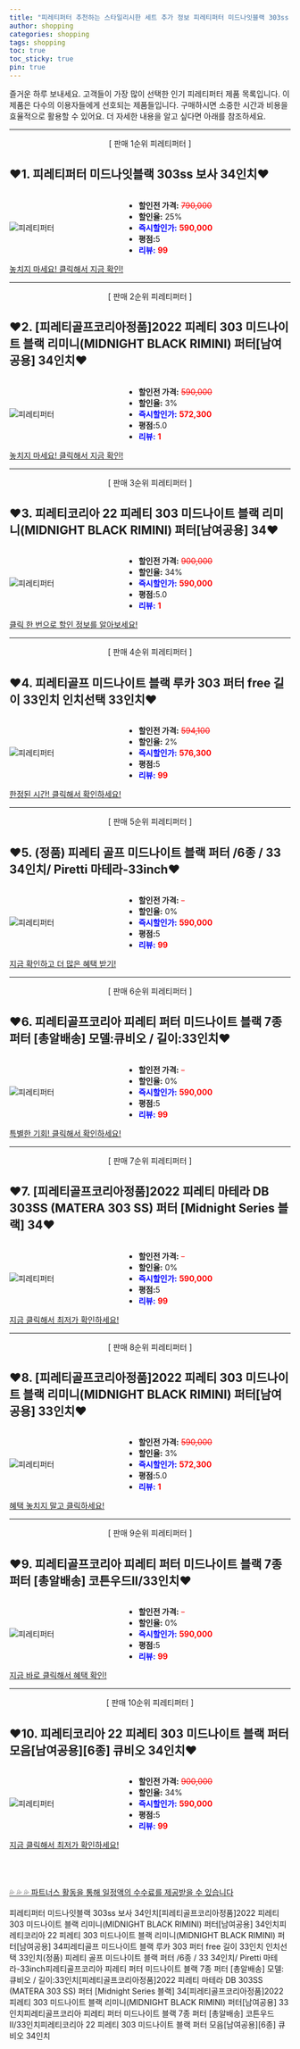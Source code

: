 ```yaml
---
title: "피레티퍼터 추천하는 스타일리시한 세트 추가 정보 피레티퍼터 미드나잇블랙 303ss 보사 34인치"
author: shopping
categories: shopping
tags: shopping
toc: true
toc_sticky: true
pin: true
---
```

즐거운 하루 보내세요. 고객들이 가장 많이 선택한 인기 피레티퍼터 제품 목록입니다. 이 제품은 다수의 이용자들에게 선호되는 제품들입니다. 구매하시면 소중한 시간과 비용을 효율적으로 활용할 수 있어요. 더 자세한 내용을 알고 싶다면 아래를 참조하세요.

---
<p class="toplist" style="margin: 0 auto; display: block; width: fit-content;">[ 판매 1순위 피레티퍼터 ]</p>

<h2><strong>❤️1. 피레티퍼터 미드나잇블랙 303ss 보사 34인치❤️</strong></h2>

<div style="display: flex; align-items: center;">
    <div style="flex: 0.4;">
        <img src="https://thumbnail6.coupangcdn.com/thumbnails/remote/230x230ex/image/vendor_inventory/1c8a/ce3f021e668d6ebb93bdf83a64ebc3625a3c0405aec6cdf46fc4333824ae.jpeg" alt="피레티퍼터" style="max-width: 100%;">
    </div>
    <div style="flex: 0.6; margin-left: 10px;">
        <ul>
            <li><strong>할인전 가격:</strong> <del style="color: red;">790,000</del></li>
            <li><strong>할인율:</strong> 25%</li>
            <li><span style='color:blue'><strong>즉시할인가:</strong></span> <span style='color:red'><strong>590,000</strong></span></li>
            <li><strong>평점:</strong>5</li>
            <li><span style='color:blue'><strong>리뷰:</strong></span> <span style='color:red'><strong>99</strong></span></li>
        </ul>
    </div>
</div>
<div class="center">
    <a href="https://selin100587001.github.io?lptag=AF9450613&subid=githubio&pageKey=7853087184&traceid=V0-153&itemId=21410375521&vendorItemId=88466710064" class="myButton">
        놓치지 마세요! 클릭해서 지금 확인!
    </a>
</div>


---
<p class="toplist" style="margin: 0 auto; display: block; width: fit-content;">[ 판매 2순위 피레티퍼터 ]</p>

<h2><strong>❤️2. [피레티골프코리아정품]2022 피레티 303 미드나이트 블랙 리미니(MIDNIGHT BLACK RIMINI) 퍼터[남여공용] 34인치❤️</strong></h2>

<div style="display: flex; align-items: center;">
    <div style="flex: 0.4;">
        <img src="https://thumbnail6.coupangcdn.com/thumbnails/remote/230x230ex/image/vendor_inventory/79ca/9f9c12718432b5adb24576255cd4883758e88f705c7d4c19b5ba24af9b95.jpg" alt="피레티퍼터" style="max-width: 100%;">
    </div>
    <div style="flex: 0.6; margin-left: 10px;">
        <ul>
            <li><strong>할인전 가격:</strong> <del style="color: red;">590,000</del></li>
            <li><strong>할인율:</strong> 3%</li>
            <li><span style='color:blue'><strong>즉시할인가:</strong></span> <span style='color:red'><strong>572,300</strong></span></li>
            <li><strong>평점:</strong>5.0</li>
            <li><span style='color:blue'><strong>리뷰:</strong></span> <span style='color:red'><strong>1</strong></span></li>
        </ul>
    </div>
</div>
<div class="center">
    <a href="https://selin100587001.github.io?lptag=AF9450613&subid=githubio&pageKey=7504043454&traceid=V0-153&itemId=21387361788&vendorItemId=90653283383" class="myButton">
        놓치지 마세요! 클릭해서 지금 확인!
    </a>
</div>


---
<p class="toplist" style="margin: 0 auto; display: block; width: fit-content;">[ 판매 3순위 피레티퍼터 ]</p>

<h2><strong>❤️3. 피레티코리아 22 피레티 303 미드나이트 블랙 리미니(MIDNIGHT BLACK RIMINI) 퍼터[남여공용] 34❤️</strong></h2>

<div style="display: flex; align-items: center;">
    <div style="flex: 0.4;">
        <img src="https://thumbnail9.coupangcdn.com/thumbnails/remote/230x230ex/image/vendor_inventory/2848/be608b8ab894aad34686e0a191fcce523ab4e2bfe0087dcae0c8ae5ce57a.jpg" alt="피레티퍼터" style="max-width: 100%;">
    </div>
    <div style="flex: 0.6; margin-left: 10px;">
        <ul>
            <li><strong>할인전 가격:</strong> <del style="color: red;">900,000</del></li>
            <li><strong>할인율:</strong> 34%</li>
            <li><span style='color:blue'><strong>즉시할인가:</strong></span> <span style='color:red'><strong>590,000</strong></span></li>
            <li><strong>평점:</strong>5.0</li>
            <li><span style='color:blue'><strong>리뷰:</strong></span> <span style='color:red'><strong>1</strong></span></li>
        </ul>
    </div>
</div>
<div class="center">
    <a href="https://selin100587001.github.io?lptag=AF9450613&subid=githubio&pageKey=7504043454&traceid=V0-153&itemId=19648490622&vendorItemId=87088954174" class="myButton">
        클릭 한 번으로 할인 정보를 알아보세요!
    </a>
</div>


---
<p class="toplist" style="margin: 0 auto; display: block; width: fit-content;">[ 판매 4순위 피레티퍼터 ]</p>

<h2><strong>❤️4. 피레티골프 미드나이트 블랙 루카 303 퍼터 free 길이 33인치 인치선택 33인치❤️</strong></h2>

<div style="display: flex; align-items: center;">
    <div style="flex: 0.4;">
        <img src="https://thumbnail8.coupangcdn.com/thumbnails/remote/230x230ex/image/vendor_inventory/2a8e/ce0ac6b16c2e265750f7a47f1bac64b779a64b23401cd2dd2178ef2ae5df.jpg" alt="피레티퍼터" style="max-width: 100%;">
    </div>
    <div style="flex: 0.6; margin-left: 10px;">
        <ul>
            <li><strong>할인전 가격:</strong> <del style="color: red;">594,100</del></li>
            <li><strong>할인율:</strong> 2%</li>
            <li><span style='color:blue'><strong>즉시할인가:</strong></span> <span style='color:red'><strong>576,300</strong></span></li>
            <li><strong>평점:</strong>5</li>
            <li><span style='color:blue'><strong>리뷰:</strong></span> <span style='color:red'><strong>99</strong></span></li>
        </ul>
    </div>
</div>
<div class="center">
    <a href="https://selin100587001.github.io?lptag=AF9450613&subid=githubio&pageKey=7807312801&traceid=V0-153&itemId=21163745066&vendorItemId=89807790004" class="myButton">
        한정된 시간! 클릭해서 확인하세요!
    </a>
</div>


---
<p class="toplist" style="margin: 0 auto; display: block; width: fit-content;">[ 판매 5순위 피레티퍼터 ]</p>

<h2><strong>❤️5. (정품) 피레티 골프 미드나이트 블랙 퍼터 /6종 / 33 34인치/ Piretti 마테라-33inch❤️</strong></h2>

<div style="display: flex; align-items: center;">
    <div style="flex: 0.4;">
        <img src="https://thumbnail8.coupangcdn.com/thumbnails/remote/230x230ex/image/vendor_inventory/ae80/294cb251481cebb554f06128e39616cf9d7cf847107c0195211cc7c28674.jpg" alt="피레티퍼터" style="max-width: 100%;">
    </div>
    <div style="flex: 0.6; margin-left: 10px;">
        <ul>
            <li><strong>할인전 가격:</strong> <del style="color: red;">-</del></li>
            <li><strong>할인율:</strong> 0%</li>
            <li><span style='color:blue'><strong>즉시할인가:</strong></span> <span style='color:red'><strong>590,000</strong></span></li>
            <li><strong>평점:</strong>5</li>
            <li><span style='color:blue'><strong>리뷰:</strong></span> <span style='color:red'><strong>99</strong></span></li>
        </ul>
    </div>
</div>
<div class="center">
    <a href="https://selin100587001.github.io?lptag=AF9450613&subid=githubio&pageKey=6894344868&traceid=V0-153&itemId=16560447305&vendorItemId=85020307686" class="myButton">
        지금 확인하고 더 많은 혜택 받기!
    </a>
</div>


---
<p class="toplist" style="margin: 0 auto; display: block; width: fit-content;">[ 판매 6순위 피레티퍼터 ]</p>

<h2><strong>❤️6. 피레티골프코리아 피레티 퍼터 미드나이트 블랙 7종 퍼터 [총알배송] 모델:큐비오 / 길이:33인치❤️</strong></h2>

<div style="display: flex; align-items: center;">
    <div style="flex: 0.4;">
        <img src="https://thumbnail6.coupangcdn.com/thumbnails/remote/230x230ex/image/vendor_inventory/0409/36c9d67cd3b22659555122750c3d3181b48bcf64499218ed5a1e8dbfff59.jpg" alt="피레티퍼터" style="max-width: 100%;">
    </div>
    <div style="flex: 0.6; margin-left: 10px;">
        <ul>
            <li><strong>할인전 가격:</strong> <del style="color: red;">-</del></li>
            <li><strong>할인율:</strong> 0%</li>
            <li><span style='color:blue'><strong>즉시할인가:</strong></span> <span style='color:red'><strong>590,000</strong></span></li>
            <li><strong>평점:</strong>5</li>
            <li><span style='color:blue'><strong>리뷰:</strong></span> <span style='color:red'><strong>99</strong></span></li>
        </ul>
    </div>
</div>
<div class="center">
    <a href="https://selin100587001.github.io?lptag=AF9450613&subid=githubio&pageKey=7395634516&traceid=V0-153&itemId=19130384297&vendorItemId=86503074744" class="myButton">
        특별한 기회! 클릭해서 확인하세요!
    </a>
</div>


---
<p class="toplist" style="margin: 0 auto; display: block; width: fit-content;">[ 판매 7순위 피레티퍼터 ]</p>

<h2><strong>❤️7. [피레티골프코리아정품]2022 피레티 마테라 DB 303SS (MATERA 303 SS) 퍼터 [Midnight Series 블랙] 34❤️</strong></h2>

<div style="display: flex; align-items: center;">
    <div style="flex: 0.4;">
        <img src="https://thumbnail9.coupangcdn.com/thumbnails/remote/230x230ex/image/vendor_inventory/16ec/6397ecd9cd697c18300441b67b8ad9e88b9b9a3096eb4899a0da0871d8f2.jpg" alt="피레티퍼터" style="max-width: 100%;">
    </div>
    <div style="flex: 0.6; margin-left: 10px;">
        <ul>
            <li><strong>할인전 가격:</strong> <del style="color: red;">-</del></li>
            <li><strong>할인율:</strong> 0%</li>
            <li><span style='color:blue'><strong>즉시할인가:</strong></span> <span style='color:red'><strong>590,000</strong></span></li>
            <li><strong>평점:</strong>5</li>
            <li><span style='color:blue'><strong>리뷰:</strong></span> <span style='color:red'><strong>99</strong></span></li>
        </ul>
    </div>
</div>
<div class="center">
    <a href="https://selin100587001.github.io?lptag=AF9450613&subid=githubio&pageKey=6756116736&traceid=V0-153&itemId=15818629619&vendorItemId=83030568869" class="myButton">
        지금 클릭해서 최저가 확인하세요!
    </a>
</div>


---
<p class="toplist" style="margin: 0 auto; display: block; width: fit-content;">[ 판매 8순위 피레티퍼터 ]</p>

<h2><strong>❤️8. [피레티골프코리아정품]2022 피레티 303 미드나이트 블랙 리미니(MIDNIGHT BLACK RIMINI) 퍼터[남여공용] 33인치❤️</strong></h2>

<div style="display: flex; align-items: center;">
    <div style="flex: 0.4;">
        <img src="https://thumbnail6.coupangcdn.com/thumbnails/remote/230x230ex/image/vendor_inventory/79ca/9f9c12718432b5adb24576255cd4883758e88f705c7d4c19b5ba24af9b95.jpg" alt="피레티퍼터" style="max-width: 100%;">
    </div>
    <div style="flex: 0.6; margin-left: 10px;">
        <ul>
            <li><strong>할인전 가격:</strong> <del style="color: red;">590,000</del></li>
            <li><strong>할인율:</strong> 3%</li>
            <li><span style='color:blue'><strong>즉시할인가:</strong></span> <span style='color:red'><strong>572,300</strong></span></li>
            <li><strong>평점:</strong>5.0</li>
            <li><span style='color:blue'><strong>리뷰:</strong></span> <span style='color:red'><strong>1</strong></span></li>
        </ul>
    </div>
</div>
<div class="center">
    <a href="https://selin100587001.github.io?lptag=AF9450613&subid=githubio&pageKey=7504043454&traceid=V0-153&itemId=21387361786&vendorItemId=90653283370" class="myButton">
        혜택 놓치지 말고 클릭하세요!
    </a>
</div>


---
<p class="toplist" style="margin: 0 auto; display: block; width: fit-content;">[ 판매 9순위 피레티퍼터 ]</p>

<h2><strong>❤️9. 피레티골프코리아 피레티 퍼터 미드나이트 블랙 7종 퍼터 [총알배송] 코튼우드II/33인치❤️</strong></h2>

<div style="display: flex; align-items: center;">
    <div style="flex: 0.4;">
        <img src="https://thumbnail6.coupangcdn.com/thumbnails/remote/230x230ex/image/vendor_inventory/0409/36c9d67cd3b22659555122750c3d3181b48bcf64499218ed5a1e8dbfff59.jpg" alt="피레티퍼터" style="max-width: 100%;">
    </div>
    <div style="flex: 0.6; margin-left: 10px;">
        <ul>
            <li><strong>할인전 가격:</strong> <del style="color: red;">-</del></li>
            <li><strong>할인율:</strong> 0%</li>
            <li><span style='color:blue'><strong>즉시할인가:</strong></span> <span style='color:red'><strong>590,000</strong></span></li>
            <li><strong>평점:</strong>5</li>
            <li><span style='color:blue'><strong>리뷰:</strong></span> <span style='color:red'><strong>99</strong></span></li>
        </ul>
    </div>
</div>
<div class="center">
    <a href="https://selin100587001.github.io?lptag=AF9450613&subid=githubio&pageKey=7389803528&traceid=V0-153&itemId=19103693113&vendorItemId=86503074652" class="myButton">
        지금 바로 클릭해서 혜택 확인!
    </a>
</div>


---
<p class="toplist" style="margin: 0 auto; display: block; width: fit-content;">[ 판매 10순위 피레티퍼터 ]</p>

<h2><strong>❤️10. 피레티코리아 22 피레티 303 미드나이트 블랙 퍼터 모음[남여공용][6종] 큐비오 34인치❤️</strong></h2>

<div style="display: flex; align-items: center;">
    <div style="flex: 0.4;">
        <img src="https://thumbnail9.coupangcdn.com/thumbnails/remote/230x230ex/image/vendor_inventory/f6dd/d69dea4e7fd596f20edefcbeb0a82b6b5b3a31cacdcd1e83a947d55347dd.jpg" alt="피레티퍼터" style="max-width: 100%;">
    </div>
    <div style="flex: 0.6; margin-left: 10px;">
        <ul>
            <li><strong>할인전 가격:</strong> <del style="color: red;">900,000</del></li>
            <li><strong>할인율:</strong> 34%</li>
            <li><span style='color:blue'><strong>즉시할인가:</strong></span> <span style='color:red'><strong>590,000</strong></span></li>
            <li><strong>평점:</strong>5</li>
            <li><span style='color:blue'><strong>리뷰:</strong></span> <span style='color:red'><strong>99</strong></span></li>
        </ul>
    </div>
</div>
<div class="center">
    <a href="https://selin100587001.github.io?lptag=AF9450613&subid=githubio&pageKey=7504043277&traceid=V0-153&itemId=19648489877&vendorItemId=87088957263" class="myButton">
        지금 클릭해서 최저가 확인하세요!
    </a>
</div>

<br><br><br>[💦 💦 💦 파트너스 활동을 통해 일정액의 수수료를 제공받을 수 있습니다](https://link.coupang.com/a/bcpT2c)<br><br>피레티퍼터 미드나잇블랙 303ss 보사 34인치[피레티골프코리아정품]2022 피레티 303 미드나이트 블랙 리미니(MIDNIGHT BLACK RIMINI) 퍼터[남여공용] 34인치피레티코리아 22 피레티 303 미드나이트 블랙 리미니(MIDNIGHT BLACK RIMINI) 퍼터[남여공용] 34피레티골프 미드나이트 블랙 루카 303 퍼터 free 길이 33인치 인치선택 33인치(정품) 피레티 골프 미드나이트 블랙 퍼터 /6종 / 33 34인치/ Piretti 마테라-33inch피레티골프코리아 피레티 퍼터 미드나이트 블랙 7종 퍼터 [총알배송] 모델:큐비오 / 길이:33인치[피레티골프코리아정품]2022 피레티 마테라 DB 303SS (MATERA 303 SS) 퍼터 [Midnight Series 블랙] 34[피레티골프코리아정품]2022 피레티 303 미드나이트 블랙 리미니(MIDNIGHT BLACK RIMINI) 퍼터[남여공용] 33인치피레티골프코리아 피레티 퍼터 미드나이트 블랙 7종 퍼터 [총알배송] 코튼우드II/33인치피레티코리아 22 피레티 303 미드나이트 블랙 퍼터 모음[남여공용][6종] 큐비오 34인치